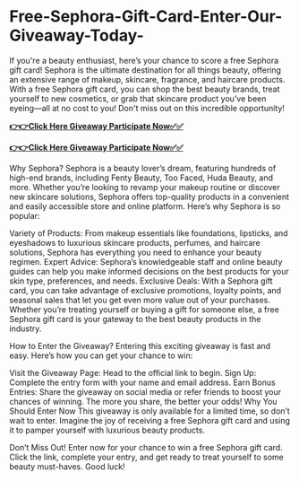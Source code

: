 # Free-Sephora-Gift-Card-Enter-Our-Giveaway-Today-

If you're a beauty enthusiast, here’s your chance to score a free Sephora gift card! Sephora is the ultimate destination for all things beauty, offering an extensive range of makeup, skincare, fragrance, and haircare products. With a free Sephora gift card, you can shop the best beauty brands, treat yourself to new cosmetics, or grab that skincare product you’ve been eyeing—all at no cost to you! Don't miss out on this incredible opportunity!

[**👉👉Click Here Giveaway Participate Now✅✅**](https://free-gift-card.raj-solution.com/958f890)

[**👉👉Click Here Giveaway Participate Now✅✅**](https://free-gift-card.raj-solution.com/958f890)

Why Sephora?
Sephora is a beauty lover’s dream, featuring hundreds of high-end brands, including Fenty Beauty, Too Faced, Huda Beauty, and more. Whether you’re looking to revamp your makeup routine or discover new skincare solutions, Sephora offers top-quality products in a convenient and easily accessible store and online platform. Here’s why Sephora is so popular:

Variety of Products: From makeup essentials like foundations, lipsticks, and eyeshadows to luxurious skincare products, perfumes, and haircare solutions, Sephora has everything you need to enhance your beauty regimen.
Expert Advice: Sephora’s knowledgeable staff and online beauty guides can help you make informed decisions on the best products for your skin type, preferences, and needs.
Exclusive Deals: With a Sephora gift card, you can take advantage of exclusive promotions, loyalty points, and seasonal sales that let you get even more value out of your purchases.
Whether you’re treating yourself or buying a gift for someone else, a free Sephora gift card is your gateway to the best beauty products in the industry.

How to Enter the Giveaway?
Entering this exciting giveaway is fast and easy. Here’s how you can get your chance to win:

Visit the Giveaway Page: Head to the official link to begin.
Sign Up: Complete the entry form with your name and email address.
Earn Bonus Entries: Share the giveaway on social media or refer friends to boost your chances of winning. The more you share, the better your odds!
Why You Should Enter Now
This giveaway is only available for a limited time, so don’t wait to enter. Imagine the joy of receiving a free Sephora gift card and using it to pamper yourself with luxurious beauty products.

Don’t Miss Out!
Enter now for your chance to win a free Sephora gift card. Click the link, complete your entry, and get ready to treat yourself to some beauty must-haves. Good luck!
